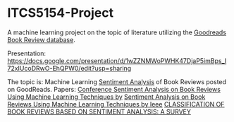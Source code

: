 # ITCS5154-Project
A machine learning project on the topic of literature utilizing the [Goodreads Book Review database](https://www.kaggle.com/datasets/malakajayakodi/goodreed-books-review-data-set). 

Presentation: https://docs.google.com/presentation/d/1wZZNMWoPWHK47DjaP5imBps_I72xIUcoDRwO-EhQPW0/edit?usp=sharing 

The topic is: Machine Learning [Sentiment Analysis](https://www.ibm.com/topics/sentiment-analysis) of Book Reviews posted on GoodReads.
Papers: 
[Conference Sentiment Analysis on Book Reviews Using Machine Learning Techniques by](https://www.researchgate.net/publication/361156905_Sentiment_Analysis_on_Book_Reviews_Using_Machine_Learning_Techniques)
[Sentiment Analysis on Book Reviews Using Machine Learning Techniques by Ieee](https://ieeexplore.ieee.org/document/9785311)
[CLASSIFICATION OF BOOK REVIEWS BASED ON SENTIMENT ANALYSIS: A SURVEY](https://www.researchgate.net/publication/334459131_CLASSIFICATION_OF_BOOK_REVIEWS_BASED_ON_SENTIMENT_ANALYSIS_A_SURVEY)

